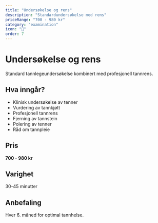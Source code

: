 ```yaml
---
title: "Undersøkelse og rens"
description: "Standardundersøkelse med rens"
priceRange: "700 - 980 kr"
category: "examination"
icon: "🦷"
order: 7
---
```


# Undersøkelse og rens

Standard tannlegeundersøkelse kombinert med profesjonell tannrens.

## Hva inngår?
- Klinisk undersøkelse av tenner
- Vurdering av tannkjøtt
- Profesjonell tannrens
- Fjerning av tannstein
- Polering av tenner
- Råd om tannpleie

## Pris
**700 - 980 kr**

## Varighet
30-45 minutter

## Anbefaling
Hver 6. måned for optimal tannhelse.